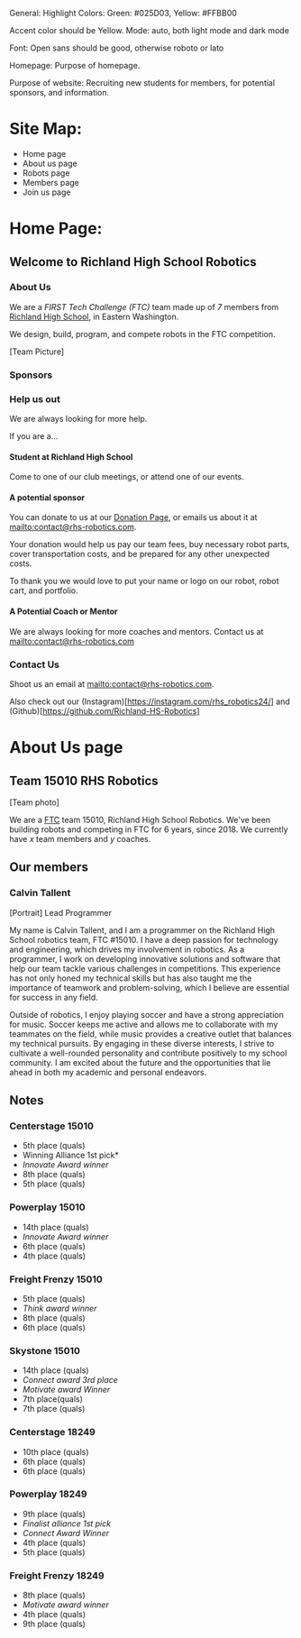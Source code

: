 General:
Highlight Colors: Green: #025D03, Yellow: #FFBB00

Accent color should be Yellow.
Mode: auto, both light mode and dark mode

Font: Open sans should be good, otherwise roboto or lato

Homepage:
Purpose of homepage.

Purpose of website: Recruiting new students for members, for potential sponsors, and information.

# Site Map:

- Home page
- About us page
- Robots page
- Members page
- Join us page

# Home Page:
## Welcome to Richland High School Robotics
### About Us

We are a _FIRST Tech Challenge (FTC)_ team made up of _7_ <!-- Possibly change
number --> members from [Richland High
School](<https://en.wikipedia.org/wiki/Richland_High_School_(Washington)>), in
Eastern Washington.

We design, build, program, and compete robots in the FTC competition.

[Team Picture] <!-- Will need new shirts for this -->

### Sponsors


### Help us out
We are always looking for more help.

<!-- This would be an accordion menu -->

If you are a...
#### Student at Richland High School
Come to one of our club meetings, or attend one of our events.
#### A potential sponsor
You can donate to us at our [Donation
Page](https://secure.givelively.org/donate/washington-first-robotics/tyler-bartlett-3),
or emails us about it at <mailto:contact@rhs-robotics.com>.

Your donation would help us pay our team fees, buy necessary robot parts, cover
transportation costs, and be prepared for any other unexpected costs.

To thank you we would love to put your name or logo on our robot, robot cart,
and portfolio.
#### A Potential Coach or Mentor
We are always looking for more coaches and mentors. Contact us at
<mailto:contact@rhs-robotics.com> 
### Contact Us

Shoot us an email at <mailto:contact@rhs-robotics.com>.

Also check out our (Instagram)[https://instagram.com/rhs_robotics24/]
and (Github)[https://github.com/Richland-HS-Robotics]




# About Us page

## Team 15010 RHS Robotics

[Team photo]

We are a [FTC](https://www.firstinspires.org/robotics/ftc) team 15010, Richland
High School Robotics. We've been building robots and competing in FTC for 6
years, since 2018. We currently have *x* team members and *y* coaches.

## Our members
<!-- List of member photos with name, role, & bit of about text -->

<!-- For example: -->
### Calvin Tallent
[Portrait]
Lead Programmer

<!-- Would be shown when you expand the specific profile. -->
<!-- This text is AI generated :) -->
My name is Calvin Tallent, and I am a programmer on the Richland High School
robotics team, FTC #15010. I have a deep passion for technology and engineering,
which drives my involvement in robotics. As a programmer, I work on developing
innovative solutions and software that help our team tackle various challenges
in competitions. This experience has not only honed my technical skills but has
also taught me the importance of teamwork and problem-solving, which I believe
are essential for success in any field.

Outside of robotics, I enjoy playing soccer and have a strong appreciation for
music. Soccer keeps me active and allows me to collaborate with my teammates on
the field, while music provides a creative outlet that balances my technical
pursuits. By engaging in these diverse interests, I strive to cultivate a
well-rounded personality and contribute positively to my school community. I am
excited about the future and the opportunities that lie ahead in both my
academic and personal endeavors.


## Notes
<!-- Not included -->
### Centerstage 15010
- 5th place (quals)
- Winning Alliance 1st pick*
- *Innovate Award winner*
- 8th place (quals)
- 5th place (quals)
### Powerplay 15010
- 14th place (quals)
- *Innovate Award winner*
- 6th place (quals)
- 4th place (quals)
### Freight Frenzy 15010
- 5th place (quals)
- *Think award winner*
- 8th place (quals)
- 6th place (quals)
### Skystone 15010
- 14th place (quals)
- *Connect award 3rd place*
- *Motivate award Winner*
- 7th place(quals)
- 7th place (quals)
### Centerstage 18249
- 10th place (quals)
- 6th place (quals)
- 6th place (quals)
### Powerplay 18249
- 9th place (quals)
- *Finalist alliance 1st pick*
- *Connect Award Winner*
- 4th place (quals)
- 5th place (quals)
### Freight Frenzy 18249
- 8th place (quals)
- *Motivate award winner*
- 4th place (quals)
- 9th place (quals)



